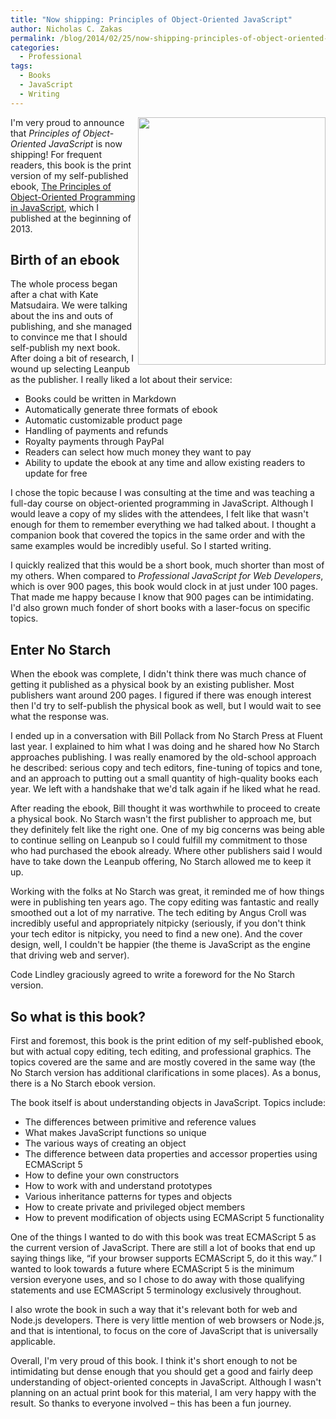 ```yaml
---
title: "Now shipping: Principles of Object-Oriented JavaScript"
author: Nicholas C. Zakas
permalink: /blog/2014/02/25/now-shipping-principles-of-object-oriented-javascript/
categories:
  - Professional
tags:
  - Books
  - JavaScript
  - Writing
---
```

[<img src="/images/posts/2014/02/OOJS_frontcover_web.png" alt="" width="300" height="396" class="alignleft size-full wp-image-3558" align="right" />][1]I'm very proud to announce that <cite>Principles of Object-Oriented JavaScript</cite> is now shipping! For frequent readers, this book is the print version of my self-published ebook, [The Principles of Object-Oriented Programming in JavaScript][2], which I published at the beginning of 2013.

## Birth of an ebook

The whole process began after a chat with Kate Matsudaira. We were talking about the ins and outs of publishing, and she managed to convince me that I should self-publish my next book. After doing a bit of research, I wound up selecting Leanpub as the publisher. I really liked a lot about their service:

  * Books could be written in Markdown
  * Automatically generate three formats of ebook
  * Automatic customizable product page
  * Handling of payments and refunds
  * Royalty payments through PayPal
  * Readers can select how much money they want to pay
  * Ability to update the ebook at any time and allow existing readers to update for free

I chose the topic because I was consulting at the time and was teaching a full-day course on object-oriented programming in JavaScript. Although I would leave a copy of my slides with the attendees, I felt like that wasn't enough for them to remember everything we had talked about. I thought a companion book that covered the topics in the same order and with the same examples would be incredibly useful. So I started writing.

I quickly realized that this would be a short book, much shorter than most of my others. When compared to <cite>Professional JavaScript for Web Developers</cite>, which is over 900 pages, this book would clock in at just under 100 pages. That made me happy because I know that 900 pages can be intimidating. I'd also grown much fonder of short books with a laser-focus on specific topics.

## Enter No Starch

When the ebook was complete, I didn't think there was much chance of getting it published as a physical book by an existing publisher. Most publishers want around 200 pages. I figured if there was enough interest then I'd try to self-publish the physical book as well, but I would wait to see what the response was. 

I ended up in a conversation with Bill Pollack from No Starch Press at Fluent last year. I explained to him what I was doing and he shared how No Starch approaches publishing. I was really enamored by the old-school approach he described: serious copy and tech editors, fine-tuning of topics and tone, and an approach to putting out a small quantity of high-quality books each year. We left with a handshake that we'd talk again if he liked what he read.

After reading the ebook, Bill thought it was worthwhile to proceed to create a physical book. No Starch wasn't the first publisher to approach me, but they definitely felt like the right one. One of my big concerns was being able to continue selling on Leanpub so I could fulfill my commitment to those who had purchased the ebook already. Where other publishers said I would have to take down the Leanpub offering, No Starch allowed me to keep it up.

Working with the folks at No Starch was great, it reminded me of how things were in publishing ten years ago. The copy editing was fantastic and really smoothed out a lot of my narrative. The tech editing by Angus Croll was incredibly useful and appropriately nitpicky (seriously, if you don't think your tech editor is nitpicky, you need to find a new one). And the cover design, well, I couldn't be happier (the theme is JavaScript as the engine that driving web and server).

Code Lindley graciously agreed to write a foreword for the No Starch version.

## So what is this book?

First and foremost, this book is the print edition of my self-published ebook, but with actual copy editing, tech editing, and professional graphics. The topics covered are the same and are mostly covered in the same way (the No Starch version has additional clarifications in some places). As a bonus, there is a No Starch ebook version.

The book itself is about understanding objects in JavaScript. Topics include:

  * The differences between primitive and reference values
  * What makes JavaScript functions so unique
  * The various ways of creating an object
  * The difference between data properties and accessor properties using ECMAScript 5
  * How to define your own constructors
  * How to work with and understand prototypes
  * Various inheritance patterns for types and objects
  * How to create private and privileged object members
  * How to prevent modification of objects using ECMAScript 5 functionality

One of the things I wanted to do with this book was treat ECMAScript 5 as the current version of JavaScript. There are still a lot of books that end up saying things like, &#8220;if your browser supports ECMAScript 5, do it this way.&#8221; I wanted to look towards a future where ECMAScript 5 is the minimum version everyone uses, and so I chose to do away with those qualifying statements and use ECMAScript 5 terminology exclusively throughout.

I also wrote the book in such a way that it's relevant both for web and Node.js developers. There is very little mention of web browsers or Node.js, and that is intentional, to focus on the core of JavaScript that is universally applicable. 

Overall, I'm very proud of this book. I think it's short enough to not be intimidating but dense enough that you should get a good and fairly deep understanding of object-oriented concepts in JavaScript. Although I wasn't planning on an actual print book for this material, I am very happy with the result. So thanks to everyone involved &#8211; this has been a fun journey.

 [1]: http://www.amazon.com/dp/1593275404/ref=cm_sw_r_tw_awdm_JzKctb11WN3G0?tag=nczonline-20
 [2]: https://leanpub.com/oopinjavascript
